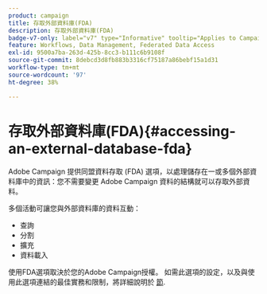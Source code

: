 ```yaml
---
product: campaign
title: 存取外部資料庫(FDA)
description: 存取外部資料庫(FDA)
badge-v7-only: label="v7" type="Informative" tooltip="Applies to Campaign Classic v7 only"
feature: Workflows, Data Management, Federated Data Access
exl-id: 9500a7ba-263d-425b-8cc3-b111c6b9108f
source-git-commit: 8debcd3d8fb883b3316cf75187a86bebf15a1d31
workflow-type: tm+mt
source-wordcount: '97'
ht-degree: 38%

---
```


# 存取外部資料庫(FDA){#accessing-an-external-database-fda}



Adobe Campaign 提供同盟資料存取 (FDA) 選項，以處理儲存在一或多個外部資料庫中的資訊：您不需要變更 Adobe Campaign 資料的結構就可以存取外部資料。

多個活動可讓您與外部資料庫的資料互動：

* 查詢
* 分割
* 擴充
* 資料載入

使用FDA選項取決於您的Adobe Campaign授權。 如需此選項的設定，以及與使用此選項連結的最佳實務和限制，將詳細說明於 [節](../../installation/using/about-fda.md).
